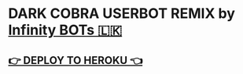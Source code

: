 # DARK COBRA USERBOT REMIX by [Infinity BOTs 🇱🇰](https://t.me/InfinityJE)

## [👉 DEPLOY TO HEROKU 👈](https://www.heroku.com/deploy?template=https://github.com/ImJanindu/DarkCobraUserBot)
